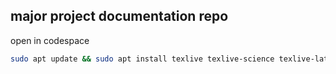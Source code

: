 ## major project documentation repo 
open in codespace 


```sh
sudo apt update && sudo apt install texlive texlive-science texlive-latex-extra latexmk
```
